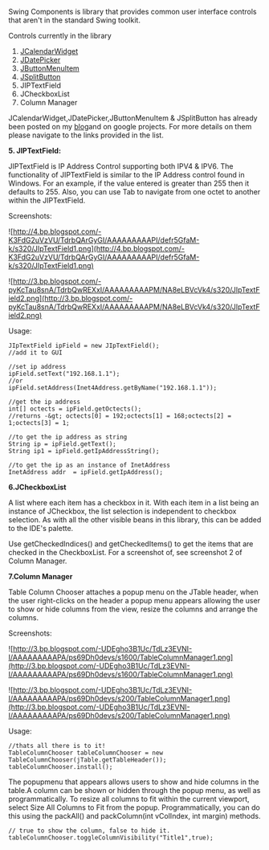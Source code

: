 Swing Components is library that provides common user interface controls that aren't in the standard Swing toolkit.

Controls currently in the library

  1. [JCalendarWidget](http://naveedmurtuza.blogspot.com/2011/04/jcalendarwidget.html)
  1. [JDatePicker](http://naveedmurtuza.blogspot.com/2011/04/jcalendarwidget.html)
  1. [JButtonMenuItem](http://naveedmurtuza.blogspot.com/2011/01/jbuttonmenuitem.html)
  1. [JSplitButton](http://naveedmurtuza.blogspot.com/2010/11/jsplitbutton.html)
  1. JIPTextField
  1. JCheckboxList
  1. Column Manager

JCalendarWidget,JDatePicker,JButtonMenuItem &amp; JSplitButton has already been posted on my [blog](http://naveedmurtuza.blogspot.com/)and on google projects. For more details on them please navigate to the links provided in the list.

**5. JIPTextField:**

JIPTextField is IP Address Control supporting both IPV4 &amp; IPV6. The functionality of JIPTextField is similar to the IP Address control found in Windows. For an example, if the value entered is greater than 255 then it defaults to 255. Also, you can use Tab to navigate from one octet to another within the JIPTextField.

Screenshots:

![http://4.bp.blogspot.com/-K3FdG2uVzVU/TdrbQArGyGI/AAAAAAAAAPI/defr5GfaM-k/s320/JIpTextField1.png](http://4.bp.blogspot.com/-K3FdG2uVzVU/TdrbQArGyGI/AAAAAAAAAPI/defr5GfaM-k/s320/JIpTextField1.png)

![http://3.bp.blogspot.com/-pyKcTau8snA/TdrbQwREXxI/AAAAAAAAAPM/NA8eLBVcVk4/s320/JIpTextField2.png](http://3.bp.blogspot.com/-pyKcTau8snA/TdrbQwREXxI/AAAAAAAAAPM/NA8eLBVcVk4/s320/JIpTextField2.png)


Usage:
```
JIpTextField ipField = new JIpTextField();
//add it to GUI

//set ip address
ipField.setText("192.168.1.1");
//or 
ipField.setAddress(Inet4Address.getByName("192.168.1.1"));

//get the ip address
int[] octects = ipField.getOctects();
//returns -&gt; octects[0] = 192;octects[1] = 168;octects[2] = 1;octects[3] = 1;

//to get the ip address as string
String ip = ipField.getText();
String ip1 = ipField.getIpAddressString();

//to get the ip as an instance of InetAddress
InetAddress addr  = ipField.getIpAddress();
```

**6.JCheckboxList**

A list where each item has a checkbox in it. With each item in a list being an instance of JCheckbox, the list selection is independent to checkbox selection. As with all the other visible beans in this library, this can be added to the IDE's palette.

Use getCheckedIndices() and getCheckedItems() to get the items that are checked in the CheckboxList. For a screenshot of, see screenshot 2 of Column Manager.

**7.Column Manager**

Table Column Chooser attaches a popup menu on the JTable header, when the user right-clicks on the header a popup menu appears allowing the user to show or hide columns from the view, resize the columns and  arrange the columns.

Screenshots:

![http://3.bp.blogspot.com/-UDEgho3B1Uc/TdLz3EVNI-I/AAAAAAAAAPA/ps69Dh0devs/s1600/TableColumnManager1.png](http://3.bp.blogspot.com/-UDEgho3B1Uc/TdLz3EVNI-I/AAAAAAAAAPA/ps69Dh0devs/s1600/TableColumnManager1.png)

![http://3.bp.blogspot.com/-UDEgho3B1Uc/TdLz3EVNI-I/AAAAAAAAAPA/ps69Dh0devs/s200/TableColumnManager1.png](http://3.bp.blogspot.com/-UDEgho3B1Uc/TdLz3EVNI-I/AAAAAAAAAPA/ps69Dh0devs/s200/TableColumnManager1.png)

Usage:
```
//thats all there is to it!
TableColumnChooser tableColumnChooser = new TableColumnChooser(jTable.getTableHeader());
tableColumnChooser.install();
```
The popupmenu that appears allows users to show and hide columns in the table.A column can be shown or hidden through the popup menu, as well as programmatically. To resize all columns to fit within the current viewport, select Size All Columns to Fit from the popup. Programmatically, you can do this using the packAll() and  packColumn(int vColIndex, int margin) methods.
```
// true to show the column, false to hide it.
tableColumnChooser.toggleColumnVisibility("Title1",true); 
```